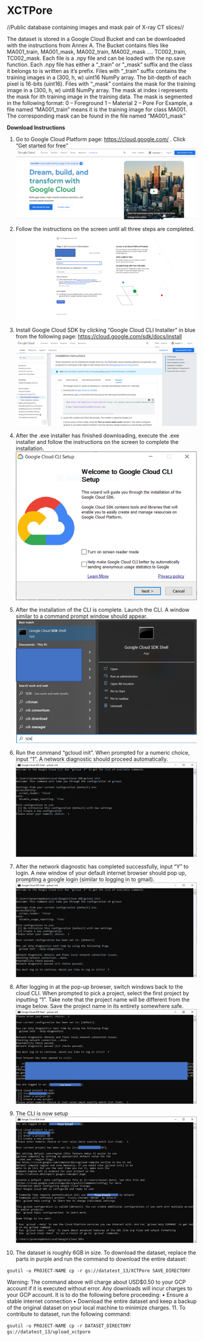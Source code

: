 # XCTPore
//Public database containing images and mask pair of X-ray CT slices//


The dataset is stored in a Google Cloud Bucket and can be downloaded with the instructions from Annex A. The Bucket contains files like MA001_train, MA001_mask, MA002_train, MA002_mask …. TC002_train, TC002_mask. Each file is a .npy file and can be loaded with the np.save function. 
Each .npy file has either a “_train” or “_mask” suffix and the class it belongs to is written as it’s prefix. Files with “_train” suffix contains the training images in a (300, h, w) uint16 NumPy array. The bit-depth of each pixel is 16-bits (uint16). 
Files with “_mask” contains the mask for the training image in a (300, h, w) uint8 NumPy array. The mask at index i represents the mask for ith training image in the training data. The mask is segmented in the following format:
0 – Foreground
1 – Material
2 – Pore
For Example, a file named “MA001_train” means it is the training image for class MA001. The corresponding mask can be found in the file named “MA001_mask”



**Download Instructions**
1.	Go to Google Cloud Platform page: https://cloud.google.com/ . Click “Get started for free”
![alt text](https://github.com/BismaMutiargo/XCTPore/blob/main/Images/Step%201.png)

2. Follow the instructions on the screen until all three steps are completed.
![alt text](https://github.com/BismaMutiargo/XCTPore/blob/main/Images/Step%202.png)

3.	Install Google Cloud SDK by clicking “Google Cloud CLI Installer” in blue from the following page: https://cloud.google.com/sdk/docs/install
![alt text](https://github.com/BismaMutiargo/XCTPore/blob/main/Images/Step%203.png)

4.	After the .exe installer has finished downloading, execute the .exe installer and follow the instructions on the screen to complete the installation. 
![alt text](https://github.com/BismaMutiargo/XCTPore/blob/main/Images/Step%204.png)

5.	After the installation of the CLI is complete. Launch the CLI. A window similar to a command prompt window should appear. 
![alt text](https://github.com/BismaMutiargo/XCTPore/blob/main/Images/Step%205.png)



6.	Run the command “gcloud init”. When prompted for a numeric choice, input “1”. A network diagnostic should proceed automatically.
![alt text](https://github.com/BismaMutiargo/XCTPore/blob/main/Images/Step%206.png)

7. After the network diagnostic has completed successfully, input “Y” to login. A new window of your default internet browser should pop up, prompting a google login (similar to logging in to gmail).  
![alt text](https://github.com/BismaMutiargo/XCTPore/blob/main/Images/Step%207.png)

8.	After logging in at the pop-up browser, switch windows back to the cloud CLI. When prompted to pick a project, select the first project by inputting “1”. Take note that the project name will be different from the image below. Save the project name in its entirety somewhere safe.
![alt text](https://github.com/BismaMutiargo/XCTPore/blob/main/Images/Step%208.png)

9. The CLI is now setup
![alt text](https://github.com/BismaMutiargo/XCTPore/blob/main/Images/Step%209.png)



10.	The dataset is roughly 6GB in size. To download the dataset, replace the parts in purple and run the command to download the entire dataset:
```
gsutil -u PROJECT-NAME cp -r gs://datatest_13/XCTPore SAVE_DIRECTORY
```
Warning: The command above will charge about USD$0.50 to your GCP account if it is executed without error. Any downloads will incur charges to your GCP account. It is to do the following before proceeding:
•	Ensure a stable internet connection
•	Download the entire dataset and keep a backup of the original dataset on your local machine to minimize charges. 
11.	To contribute to dataset, run the following command:
```
gsutil -u PROJECT-NAME cp -r DATASET_DIRECTORY gs://datatest_13/upload_xctpore
```

